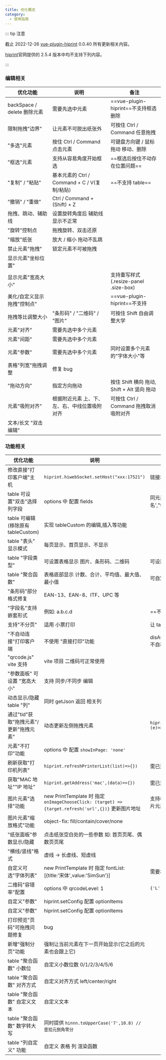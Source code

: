 ```yaml
---
title: 优化概览
category:
  - 使用指南
---
```


::: tip 注意

截止 2022-12-26 [vue-plugin-hiprint](https://gitee.com/CcSimple/vue-plugin-hiprint) 0.0.40 所有更新相关内容。

[hiprint](http://hiprint.io)官网提供的 2.5.4 版本中均不支持下列内容。

:::

### 编辑相关

| 优化功能                    | 说明                                          | 备注                                        |
| --------------------------- | --------------------------------------------- | ------------------------------------------- |
| backSpace / delete 删除元素 | 需要先选中元素                                | ==vue-plugin-hiprint==不支持框选删除        |
| 限制拖拽"边界"              | 让元素不可脱出纸张外                          | 可按住 Ctrl / Command 任意拖拽              |
| "多选"元素                  | 按住 Ctrl / Command 点击元素                  | 可键盘方向键 / 鼠标拖动 移动、删除          |
| "框选"元素                  | 支持从容易角度开始框选                        | ==框选后按住不动存在位置问题==              |
| "复制" / "粘贴"             | 基本元素的 Ctrl / Command + C / V(复制/粘贴)  | ==不支持 table==                            |
| "撤销" / "重做"             | Ctrl / Command + (Shift) + Z                  |                                             |
| 拖拽、跳动、辅助线          | 设置旋转角度后 辅助线显示不正常               |                                             |
| "旋转"控制点                | 拖拽旋转、双击还原                            |                                             |
| "缩放"纸张                  | 放大 / 缩小 拖动不乱跳                        |                                             |
| 禁止元素"拖拽"              | 锁定元素不可被拖拽                            |                                             |
| 显示元素"坐标位置"          |                                               |                                             |
| 显示元素"宽高大小"          |                                               | 支持重写样式(.resize-panel .size-box)       |
| 美化/自定义显示拖拽"控制点" |                                               | ==vue-plugin-hiprint==不支持                |
| 拖拽等比调整大小            | "条形码" / "二维码" / "图片"                  | 可按住 Shift 自由调整大学                   |
| 元素"对齐"                  | 需要先选中多个元素                            |                                             |
| 元素"间距"                  | 需要先选中多个元素                            |                                             |
| 元素"参数"                  | 需要先选中多个元素                            | 同时设置多个元素的"字体大小"等              |
| 表格"列宽"拖拽调整          | 修复 bug                                      |                                             |
| "拖动方向"                  | 指定方向拖动                                  | 按住 Shift 横向 拖动, Shift + Alt 竖向 拖动 |
| 元素"吸附对齐"              | 根据附近元素 上、下、左、右、中线位置吸附对齐 | 可按住 Ctrl / Command 拖拽取消吸附对齐      |
| 文本/长文 "双击编辑"        |                                               |                                             |

### 功能相关

| 优化功能                               | 说明                                                                                                | 备注                                                |
| -------------------------------------- | --------------------------------------------------------------------------------------------------- | --------------------------------------------------- |
| 修改直接"打印客户端"主机               | `hiprint.hiwebSocket.setHost("xxx:17521")`                                                          | 链接本机或局域网主机                                |
| table 可设置"双击"选择列字段           | options 中 配置 fields                                                                              | 同元素 fields 例如:[{"text":'姓名',"field":'name'}] |
| table 可编辑(移除原有 tableCustom)     | 实现 tableCustom 的编辑,插入等功能                                                                  |                                                     |
| table "表头" 显示模式                  | 每页显示、首页显示、不显示                                                                          |                                                     |
| table "字段类型"                       | 可设置表格显示 图片、条形码、二维码                                                                 | 可设置高度                                          |
| table "聚合函数"                       | 表格底部显示 计数、合计、平均值、最大值、最小值                                                     | 可自定义内容、隐藏标题                              |
| "条形码"部分格式修复                   | EAN-13、EAN-8、ITF、UPC 等                                                                          |                                                     |
| "字段名"支持嵌套形式                   | 例如: a.b.c.d                                                                                       | ==不支持 a[0].b==                                   |
| 支持"不分页"                           | 适用 小票打印                                                                                       | 让 table / longText 不分页                          |
| "不自动连接"打印客户端                 | 不使用 "直接打印"功能                                                                               | disAutoConnect / autoConnect 不自动/自动连接        |
| "qrcode.js" vite 支持                  | vite 项目 二维码可正常使用                                                                          |                                                     |
| "参数面板" 可设置 "宽高大小"           | 支持 同步/不同步 编辑                                                                               |                                                     |
| 动态显示/隐藏 table "列"               | 同时 getJson 返回 相关列                                                                            |                                                     |
| 通过"tid"获取"拖拽元素"/更新"拖拽元素" | 动态更新左侧拖拽元素                                                                                | `hiprint.updateElementType(tid,(e)=>e)`             |
| 元素"不打印"功能                       | options 中 配置 `showInPage: 'none'`                                                                |                                                     |
| 刷新获取"打印机列表"                   | `hiprint.refreshPrinterList(list)=>{})`                                                             | 需已连接"直接打印客户端"                            |
| 获取"MAC 地址""IP 地址"                | `hiprint.getAddress('mac',(data)=>{})`                                                              | 需已连接"直接打印客户端"                            |
| 图片元素"选择"功能                     | new PrintTemplate 时 指定 `onImageChooseClick: (target) => {target.refresh('url',{})}` 更新图片地址 | 支持根据图片 宽 / 高 比例调整图片元素               |
| 图片元素"缩放格式"功能                 | object-fix: fill/contain/cover/none                                                                 |                                                     |
| "纸张面板"参数显示/隐藏                | 点击纸张空白处的一些参数 如: 首页页尾、偶数页页尾                                                   |                                                     |
| "横线/竖线"格式                        | 虚线 -> 长虚线、短虚线                                                                              |                                                     |
| 自定义可选"字体列表"                   | new PrintTemplate 时 指定 fontList: [{title:'宋体',value:'SimSun'}]                                 | 需要本机支持的字体                                  |
| 二维码"容错率"配置                     | options 中 qrcodeLevel: 1                                                                           | `{'L':1,'M':0,'Q':3,'H':2`                          |
| 自定义"参数"                           | hiprint.setConfig 配置 optionItems                                                                  |                                                     |
| 自定义"参数"                           | hiprint.setConfig 配置 optionItems                                                                  |                                                     |
| 打印预览"页码"可拖拽问题修复           | bug                                                                                                 |                                                     |
| 新增"强制分页"功能                     | 强制让当前元素在下一页开始显示(它之后的元素也会跟上它)                                              |                                                     |
| table "聚合函数" 小数位                | 自定义小数位数 0/1/2/3/4/5/6                                                                        |                                                     |
| table "聚合函数" 对齐方式              | 自定义对齐方式 left/center/right                                                                    |                                                     |
| table "聚合函数" 自定义文本            | 自定义文本                                                                                          |                                                     |
| table "聚合函数" 数字转大写            | 同时提供 `hinnn.toUpperCase('7',10.8) // 壹拾元捌角零分`                                            |                                                     |
| table "列自定义" 功能                  | 自定义 表格 列 渲染函数                                                                             |                                                     |
